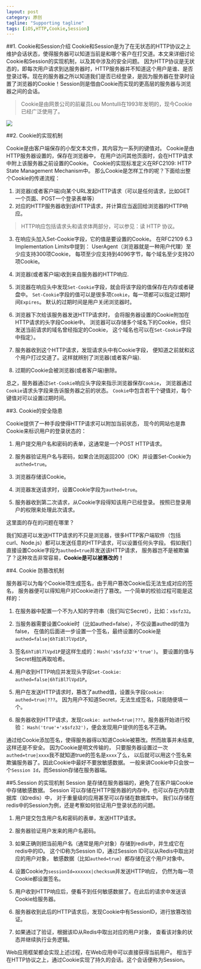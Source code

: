 ```yaml
---
layout: post
category: 原创
tagline: "Supporting tagline"
tags: [iOS,HTTP,Cookie,Session]
---
```




##1. Cookie和Session介绍
Cookie和Session是为了在无状态的HTTP协议之上维护会话状态，使得服务器可以知道当前是和哪个客户在打交道。本文来详细讨论Cookie和Session的实现机制，以及其中涉及的安全问题。
因为HTTP协议是无状态的，即每次用户请求到达服务器时，HTTP服务器并不知道这个用户是谁、是否登录过等。现在的服务器之所以知道我们是否已经登录，是因为服务器在登录时设置了浏览器的Cookie！Session则是借由Cookie而实现的更高层的服务器与浏览器之间的会话。
>Cookie是由网景公司的前雇员Lou Montulli在1993年发明的，现今Cookie已经广泛使用了。

![](http://harttle.com/assets/img/blog/cookie.png)


##2. Cookie的实现机制

Cookie是由客户端保存的小型文本文件，其内容为一系列的键值对。 Cookie是由HTTP服务器设置的，保存在浏览器中， 在用户访问其他页面时，会在HTTP请求中附上该服务器之前设置的Cookie。 Cookie的实现标准定义在RFC2109: HTTP State Management Mechanism中。 那么Cookie是怎样工作的呢？下面给出整个Cookie的传递流程：

1. 浏览器(或者客户端)向某个URL发起HTTP请求（可以是任何请求，比如GET一个页面、POST一个登录表单等）
2. 对应的HTTP服务器收到该HTTP请求，并计算应当返回给浏览器的HTTP响应。
>HTTP响应包括请求头和请求体两部分，可以参见：读 HTTP 协议。
3. 在响应头加入Set-Cookie字段，它的值是要设置的Cookie。
在RFC2109 6.3 Implementation Limits中提到： UserAgent（浏览器就是一种用户代理）至少应支持300项Cookie， 每项至少应支持到4096字节，每个域名至少支持20项Cookie。

4. 浏览器(或者客户端)收到来自服务器的HTTP响应.

5. 浏览器在响应头中发现`Set-Cookie`字段，就会将该字段的值保存在内存或者硬盘中。
`Set-Cookie`字段的值可以是很多项`Cookie`，每一项都可以指定过期时间`Expires`。 默认的过期时间是用户关闭浏览器时。 

6. 浏览器下次给该服务器发送HTTP请求时， 会将服务器设置的Cookie附加在HTTP请求的头字段Cookie中。
浏览器可以存储多个域名下的Cookie，但只发送当前请求的域名曾经指定的Cookie， 这个域名也可以在`Set-Cookie`字段中指定）。

7. 服务器收到这个HTTP请求，发现请求头中有Cookie字段， 便知道之前就和这个用户打过交道了。这样就辨别了浏览器(或者客户端).

8. 过期的Cookie会被浏览器(或者客户端)删除。

总之，服务器通过`Set-Cookie`响应头字段来指示浏览器保存`Cookie`， 浏览器通过`Cookie`请求头字段来告诉服务器之前的状态。 `Cookie`中包含若干个键值对，每个键值对可以设置过期时间。




##3. Cookie的安全隐患

Cookie提供了一种手段使得HTTP请求可以附加当前状态， 现今的网站也是靠Cookie来标识用户的登录状态的：

1. 用户提交用户名和密码的表单，这通常是一个POST HTTP请求。

2. 服务器验证用户名与密码，如果合法则返回200（OK）并设置Set-Cookie为`authed=true`。

3. 浏览器存储该Cookie。

4. 浏览器发送请求时，设置Cookie字段为`authed=true`。

5. 服务器收到第二次请求，从Cookie字段得知该用户已经登录。 按照已登录用户的权限来处理此次请求。

这里面的存在的问题在哪里？

我们知道可以发送HTTP请求的不只是浏览器，很多HTTP客户端软件（包括curl、Node.js）都可以发送任意的HTTP请求，可以设置任何头字段。 假如我们直接设置Cookie字段为`authed=true`并发送该HTTP请求， 服务器岂不是被欺骗了？这种攻击非常容易，**Cookie是可以被篡改的！**


##4. Cookie 防篡改机制

服务器可以为每个Cookie项生成签名，由于用户篡改Cookie后无法生成对应的签名， 服务器便可以得知用户对Cookie进行了篡改。一个简单的校验过程可能是这样的：

1. 在服务器中配置一个不为人知的字符串（我们叫它Secret），比如：`x$sfz32`。

2. 当服务器需要设置Cookie时（比如authed=false），不仅设置authed的值为false， 在值的后面进一步设置一个签名，最终设置的Cookie是`authed=false|6hTiBl7lVpd1P`。

3. 签名`6hTiBl7lVpd1P`是这样生成的：`Hash('x$sfz32'+'true')`。 要设置的值与Secret相加再取哈希。

4. 用户收到HTTP响应并发现头字段`Set-Cookie: authed=false|6hTiBl7lVpd1P`。

5. 用户在发送HTTP请求时，篡改了authed值，设置头字段`Cookie: authed=true|???`。 因为用户不知道Secret，无法生成签名，只能随便填一个。

6. 服务器收到HTTP请求，发现`Cookie: authed=true|???`。服务器开始进行校验： `Hash('true'+'x$sfz32')`，便会发现用户提供的签名不正确。

通过给Cookie添加签名，使得服务器得以知道Cookie被篡改。然而故事并未结束,这样还是不安全。
因为Cookie是明文传输的， 只要服务器设置过一次`authed=true|xxxx`我不就知道true的签名是`xxxx`了么， 以后就可以用这个签名来欺骗服务器了。因此Cookie中最好不要放敏感数据。 一般来讲Cookie中只会放一个`Session Id`，而Session存储在服务器端。



##5.Session 的实现机制
Session 是存储在服务器端的，避免了在客户端Cookie中存储敏感数据。 Session 可以存储在HTTP服务器的内存中，也可以存在内存数据库（如redis）中， 对于重量级的应用甚至可以存储在数据库中。
我们以存储在redis中的Session为例，还是考察如何验证用户登录状态的问题。

1. 用户提交包含用户名和密码的表单，发送HTTP请求。

2. 服务器验证用户发来的用户名密码。

3. 如果正确则把当前用户名（通常是用户对象）存储到redis中，并生成它在redis中的ID。
这个ID称为Session ID，通过Session ID可以从Redis中取出对应的用户对象， 敏感数据（比如`authed=true`）都存储在这个用户对象中。

4. 设置Cookie为`sessionId=xxxxxx|checksum`并发送HTTP响应， 仍然为每一项Cookie都设置签名。

5. 用户收到HTTP响应后，便看不到任何敏感数据了。在此后的请求中发送该Cookie给服务器。

6. 服务器收到此后的HTTP请求后，发现Cookie中有SessionID，进行放篡改验证。

7. 如果通过了验证，根据该ID从Redis中取出对应的用户对象， 查看该对象的状态并继续执行业务逻辑。

Web应用框架都会实现上述过程，在Web应用中可以直接获得当前用户。 相当于在HTTP协议之上，通过Cookie实现了持久的会话。这个会话便称为Session。








